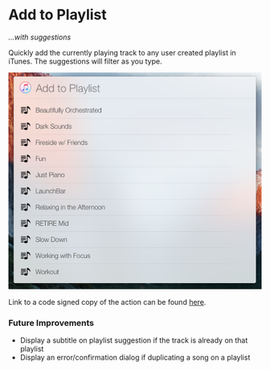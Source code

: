 # Add to Playlist
*...with suggestions*

Quickly add the currently playing track to any user created playlist in iTunes. The suggestions will filter as you type.

![alt text](screenshots/addtoplaylist.png "Add to Playlist")

Link to a code signed copy of the action can be found [here](http://bradyrosino.com/2015/09/12/adding-songs-to-playlists-with-launchbar/).

### Future Improvements
- Display a subtitle on playlist suggestion if the track is already on that playlist
- Display an error/confirmation dialog if duplicating a song on a playlist
